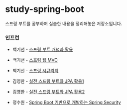 # study-spring-boot

스프링 부트를 공부하며 실습한 내용을 정리해놓은 저장소입니다.

### 인프런

- 백기선 - [스프링 부트 개념과 활용](스브링-부트-개념과-활용)

- 백기선 - [스프링 웹 MVC](스프링-웹-MVC)

- 백기선 - [스프링 시큐리티](스프링-시큐리티)

- 김영한 - [실전 스프링 부트와 JPA 활용1](실전-스프링-부트와-JPA-활용1)

- 김영한 - [실전 스프링 부트와 JPA 활용2](실전-스프링-부트와-JPA-활용2)

- 정수원 - [Spring Boot 기반으로 개발하는 Spring Security](Spring-Boot-기반으로-개발하는-Spring-Security)
